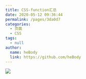 ```yaml
---
title: CSS-function汇总
date: 2020-05-12 09:36:44
permalink: /pages/3da0d7
categories: 
  - 页面
  - CSS
tags: 
  - null
author: 
  name: heBody
  link: https://github.com/heBody
---
```

![](https://cdn.jsdelivr.net/gh/heBody/image_store/blog/20200512161232.jpg)